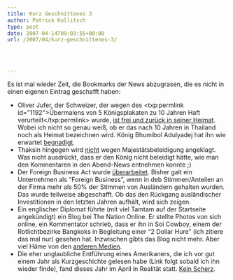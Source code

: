```yaml
---
title: Kurz Geschnittenes 3
author: Patrick Kollitsch
type: post
date: 2007-04-14T09:03:55+00:00
url: /2007/04/kurz-geschnittenes-3/




---
```

Es ist mal wieder Zeit, die Bookmarks der News abzugrasen, die es nicht in einen eigenen Eintrag geschafft haben:

  * Oliver Jufer, der Schweizer, der wegen des <txp:permlink id="1192">&Uuml;bermalens von 5 K&ouml;nigsplakaten zu 10 Jahren Haft verurteilt</txp:permlink> wurde, [ist frei und zur&uuml;ck in seiner Heimat][1]. Wobei ich nicht so genau wei&szlig;, ob er das nach 10 Jahren in Thailand noch als Heimat bezeichnen wird. K&ouml;nig Bhumibol Adulyadej hat ihn wie erwartet [begnadigt][2].
  * Thaksin hingegen wird [nicht][3] wegen Majest&auml;tsbeleidigung angeklagt. Was nicht ausdr&uuml;ckt, dass er den K&ouml;nig nicht beleidigt h&auml;tte, wie man den Kommentaren in den Abend-News entnehmen konnte ;)
  * Der Foreign Business Act wurde [&uuml;berarbeitet][4]. Bisher galt ein Unternehmen als &#8220;Foreign Business&#8221;, wenn in deb Stimmen/Anteilen an der Firma mehr als 50% der Stimmen von Ausl&auml;ndern gehalten wurden. Das wurde teilweise abgeschafft. Ob das den R&uuml;ckgang ausl&auml;ndischer Investitionen in den letzten Jahren aufh&auml;lt, wird sich zeigen.
  * Ein englischer Diplomat f&uuml;hrte (mit viel Tamtam auf der Startseite angek&uuml;ndigt) ein Blog bei The Nation Online. Er stellte Photos von sich online, ein Kommentator schrieb, dass er ihn in Soi Cowboy, einem der Rotlichtbezirke Bangkoks in Begleitung einer &#8220;2 Dollar Hure&#8221; (ich zitiere das mal nur) gesehen hat. Inzwischen gibts das Blog nicht mehr. Aber viel H&auml;me von den [anderen Medien][5].
  * Die eher unglaubliche Entf&uuml;hrung eines Amerikaners, die ich vor gut einem Jahr als Kurzgeschichte gelesen habe (Link folgt sobald ich ihn wieder finde), fand dieses Jahr im April in Realit&auml;t statt. [Kein Scherz][6].

 [1]: http://www.nationmultimedia.com/2007/04/13/headlines/headlines_30031828.php
 [2]: http://edition.cnn.com/2007/WORLD/asiapcf/04/12/thai.king.ap/index.html?eref=edition_asia
 [3]: http://www.nationmultimedia.com/2007/04/10/headlines/headlines_30031587.php
 [4]: http://www.nationmultimedia.com/breakingnews/read.php?newsid=30031582
 [5]: http://www.bangkokpost.com/breaking_news/breakingnews.php?id=118065
 [6]: http://www.nationmultimedia.com/breakingnews/read.php?newsid=30031858